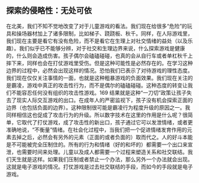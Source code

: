 ## 探索的侵略性：无处可依

在北美，我们不知不觉地改变了对于儿童游戏的看法。我们现在给很多“危险”的玩具和操场器材加上了诸多限制，比如梯子、跷跷板、秋千。同样，在人际游戏里，我们现在主要是看它有没有危险，而不是看它在生理上对社交情绪的益处（以及乐趣）。我们似乎已不能够分辨，对于社交和生理边界来说，什么探索游戏是健康的，什么则会造成伤害。孩子偶尔会磕磕碰碰，也真的会从自行车或者单杠秋千上摔下来，同样也会在打仗游戏里受伤。但是这种可能性是必然存在的。在学习这种边界的过程中，必然会出现这样的情况。恐怕我们已表示了对待游戏的理性态度。我们现在仅仅关注事情的一面，也就是这种粗暴游戏的负面效果。我们现在关注的是霸凌，游戏中真正的攻击性行为，而不是偶尔的磕磕碰碰。这种态度的转变让我们不能容忍任何没有组织的攻击性游戏。169 结果就是这种“一刀切”政策让孩子失去了现实人际交互游戏的出口。在成年人的严密监视下，孩子没有机会探索正面的边界（也包括负面的边界）。这种限制很可能是霸凌行为程度升级的原因之一。我同样相信这也促成了攻击行为的升级。所以数字技术在这里的作用是什么呢？很简单，它取代了打仗游戏，成了攻击性的新出口，孩子通过它可以发泄情绪，或者更准确地说，“不衡量”情绪。在社会化过程中，当我们把一个促进情绪发育作用的元素去掉之后，必然会有另外的元素（正面的或者负面的）取而代之。人的好斗本能是不可能被完全压制住的。所有的行为和情绪（好的和坏的）都需要一个出口来宣泄，也需要时间来处理。儿童以及成人都需要一个过程来塑造关系和社交联结。我们天生就是这样。如果我们压制或者禁止一个办法，那么另外一个办法就会出现。这就是电子游戏的情况。打仗游戏是过去社交联结的手段，而如今的手段就是电子游戏。